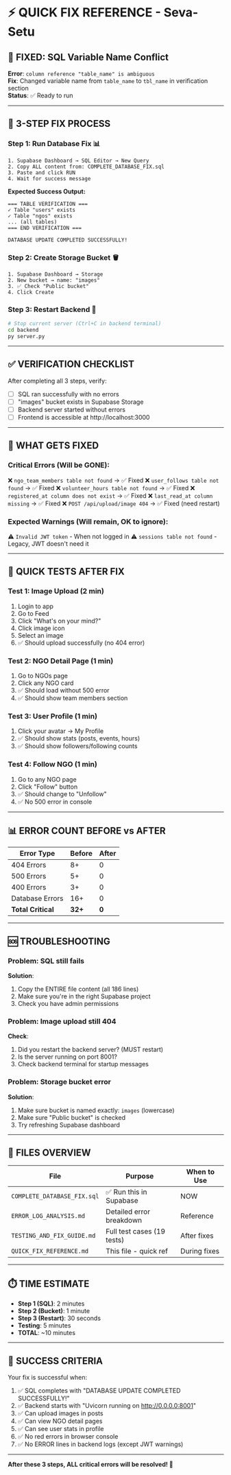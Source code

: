 # ⚡ QUICK FIX REFERENCE - Seva-Setu

## 🔧 FIXED: SQL Variable Name Conflict
**Error**: `column reference "table_name" is ambiguous`  
**Fix**: Changed variable name from `table_name` to `tbl_name` in verification section  
**Status**: ✅ Ready to run

---

## 🚀 3-STEP FIX PROCESS

### **Step 1: Run Database Fix** 📊
```
1. Supabase Dashboard → SQL Editor → New Query
2. Copy ALL content from: COMPLETE_DATABASE_FIX.sql
3. Paste and click RUN
4. Wait for success message
```

**Expected Success Output:**
```
=== TABLE VERIFICATION ===
✓ Table "users" exists
✓ Table "ngos" exists
... (all tables)
=== END VERIFICATION ===

DATABASE UPDATE COMPLETED SUCCESSFULLY!
```

### **Step 2: Create Storage Bucket** 🪣
```
1. Supabase Dashboard → Storage
2. New bucket → name: "images"
3. ✅ Check "Public bucket"
4. Click Create
```

### **Step 3: Restart Backend** 🔄
```bash
# Stop current server (Ctrl+C in backend terminal)
cd backend
py server.py
```

---

## ✅ VERIFICATION CHECKLIST

After completing all 3 steps, verify:

- [ ] SQL ran successfully with no errors
- [ ] "images" bucket exists in Supabase Storage
- [ ] Backend server started without errors
- [ ] Frontend is accessible at http://localhost:3000

---

## 🐛 WHAT GETS FIXED

### Critical Errors (Will be GONE):
❌ `ngo_team_members table not found` → ✅ Fixed
❌ `user_follows table not found` → ✅ Fixed
❌ `volunteer_hours table not found` → ✅ Fixed
❌ `registered_at column does not exist` → ✅ Fixed
❌ `last_read_at column missing` → ✅ Fixed
❌ `POST /api/upload/image 404` → ✅ Fixed (need restart)

### Expected Warnings (Will remain, OK to ignore):
⚠️ `Invalid JWT token` - When not logged in
⚠️ `sessions table not found` - Legacy, JWT doesn't need it

---

## 🧪 QUICK TESTS AFTER FIX

### Test 1: Image Upload (2 min)
1. Login to app
2. Go to Feed
3. Click "What's on your mind?"
4. Click image icon
5. Select an image
6. ✅ Should upload successfully (no 404 error)

### Test 2: NGO Detail Page (1 min)
1. Go to NGOs page
2. Click any NGO card
3. ✅ Should load without 500 error
4. ✅ Should show team members section

### Test 3: User Profile (1 min)
1. Click your avatar → My Profile
2. ✅ Should show stats (posts, events, hours)
3. ✅ Should show followers/following counts

### Test 4: Follow NGO (1 min)
1. Go to any NGO page
2. Click "Follow" button
3. ✅ Should change to "Unfollow"
4. ✅ No 500 error in console

---

## 📊 ERROR COUNT BEFORE vs AFTER

| Error Type | Before | After |
|------------|--------|-------|
| 404 Errors | 8+ | 0 |
| 500 Errors | 5+ | 0 |
| 400 Errors | 3+ | 0 |
| Database Errors | 16+ | 0 |
| **Total Critical** | **32+** | **0** |

---

## 🆘 TROUBLESHOOTING

### Problem: SQL still fails
**Solution**: 
1. Copy the ENTIRE file content (all 186 lines)
2. Make sure you're in the right Supabase project
3. Check you have admin permissions

### Problem: Image upload still 404
**Check**:
1. Did you restart the backend server? (MUST restart)
2. Is the server running on port 8001?
3. Check backend terminal for startup messages

### Problem: Storage bucket error
**Solution**:
1. Make sure bucket is named exactly: `images` (lowercase)
2. Make sure "Public bucket" is checked
3. Try refreshing Supabase dashboard

---

## 📝 FILES OVERVIEW

| File | Purpose | When to Use |
|------|---------|-------------|
| `COMPLETE_DATABASE_FIX.sql` | ✅ Run this in Supabase | NOW |
| `ERROR_LOG_ANALYSIS.md` | Detailed error breakdown | Reference |
| `TESTING_AND_FIX_GUIDE.md` | Full test cases (19 tests) | After fixes |
| `QUICK_FIX_REFERENCE.md` | This file - quick ref | During fixes |

---

## ⏱️ TIME ESTIMATE

- **Step 1 (SQL)**: 2 minutes
- **Step 2 (Bucket)**: 1 minute  
- **Step 3 (Restart)**: 30 seconds
- **Testing**: 5 minutes
- **TOTAL**: ~10 minutes

---

## 🎯 SUCCESS CRITERIA

Your fix is successful when:

1. ✅ SQL completes with "DATABASE UPDATE COMPLETED SUCCESSFULLY!"
2. ✅ Backend starts with "Uvicorn running on http://0.0.0.0:8001"
3. ✅ Can upload images in posts
4. ✅ Can view NGO detail pages
5. ✅ Can see user stats in profile
6. ✅ No red errors in browser console
7. ✅ No ERROR lines in backend logs (except JWT warnings)

---

**After these 3 steps, ALL critical errors will be resolved! 🎉**

